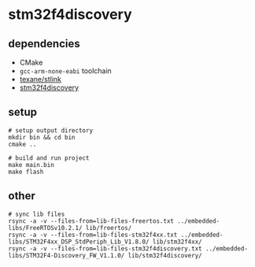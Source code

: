 # stm32f4discovery

## dependencies

- CMake
- `gcc-arm-none-eabi` toolchain
- [texane/stlink](https://github.com/texane/stlink)
- [stm32f4discovery](https://www.st.com/en/evaluation-tools/stm32f4discovery.html)

## setup

```shell
# setup output directory
mkdir bin && cd bin
cmake ..

# build and run project
make main.bin
make flash
```

## other

```shell
# sync lib files
rsync -a -v --files-from=lib-files-freertos.txt ../embedded-libs/FreeRTOSv10.2.1/ lib/freertos/
rsync -a -v --files-from=lib-files-stm32f4xx.txt ../embedded-libs/STM32F4xx_DSP_StdPeriph_Lib_V1.8.0/ lib/stm32f4xx/
rsync -a -v --files-from=lib-files-stm32f4discovery.txt ../embedded-libs/STM32F4-Discovery_FW_V1.1.0/ lib/stm32f4discovery/
```
